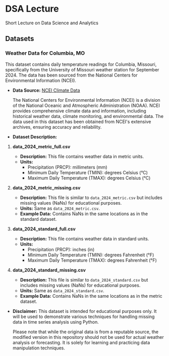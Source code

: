 # DSA Lecture
Short Lecture on Data Science and Analytics

## Datasets

### Weather Data for Columbia, MO

This dataset contains daily temperature readings for Columbia, Missouri, specifically from the University of Missouri weather station for September 2024. The data has been sourced from the National Centers for Environmental Information (NCEI).

* **Data Source:** [NCEI Climate Data](https://www.ncei.noaa.gov/cdo-web/)

    The National Centers for Environmental Information (NCEI) is a division of the National Oceanic and Atmospheric Administration (NOAA). NCEI provides comprehensive climate data and information, including historical weather data, climate monitoring, and environmental data. The data used in this dataset has been obtained from NCEI's extensive archives, ensuring accuracy and reliability.

* **Dataset Description:**

1. **data_2024_metric_full.csv**
    - **Description:** This file contains weather data in metric units.
    - **Units:** 
        - Precipitation (PRCP): millimeters (mm)
        - Minimum Daily Temperature (TMIN): degrees Celsius (°C)
        - Maximum Daily Temperature (TMAX): degrees Celsius (°C)

2. **data_2024_metric_missing.csv**
    - **Description:** This file is similar to `data_2024_metric.csv` but includes missing values (NaNs) for educational purposes.
    - **Units:** Same as `data_2024_metric.csv`.
    - **Example Data:** Contains NaNs in the same locations as in the standard dataset.

3. **data_2024_standard_full.csv**
    - **Description:** This file contains weather data in standard units.
    - **Units:** 
        - Precipitation (PRCP): inches (in)
        - Minimum Daily Temperature (TMIN): degrees Fahrenheit (°F)
        - Maximum Daily Temperature (TMAX): degrees Fahrenheit (°F)

4. **data_2024_standard_missing.csv**
    - **Description:** This file is similar to `data_2024_standard.csv` but includes missing values (NaNs) for educational purposes.
    - **Units:** Same as `data_2024_standard.csv`.
    - **Example Data:** Contains NaNs in the same locations as in the metric dataset.

* **Disclaimer:** This dataset is intended for educational purposes only. It will be used to demonstrate various techniques for handling missing data in time series analysis using Python.

    Please note that while the original data is from a reputable source, the modified version in this repository should not be used for actual weather analysis or forecasting. It is solely for learning and practicing data manipulation techniques.